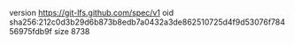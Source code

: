 version https://git-lfs.github.com/spec/v1
oid sha256:212c0d3b29d6b873b8edb7a0432a3de862510725d4f9d53076f78456975fdb9f
size 8738
